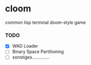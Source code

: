 # cloom
common lisp terminal doom-style game

### TODO
- [x] WAD Loader
- [ ] Binary Space Partitioning
- [ ] sonstiges..............
